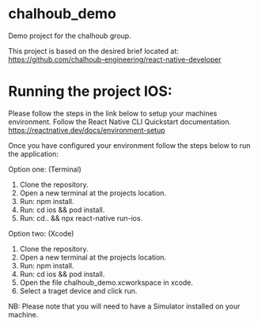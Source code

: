 # chalhoub_demo
Demo project for the chalhoub group.

This project is based on the desired brief located at: https://github.com/chalhoub-engineering/react-native-developer

# Running the project IOS: 

Please follow the steps in the link below to setup your machines environment. Follow the React Native CLI Quickstart documentation.
https://reactnative.dev/docs/environment-setup

Once you have configured your environment follow the steps below to run the application: 

Option one: (Terminal)

  1. Clone the repository. 
  2. Open a new terminal at the projects location.
  3. Run: npm install. 
  4. Run: cd ios && pod install. 
  5. Run: cd.. && npx react-native run-ios.

Option two: (Xcode)

  1. Clone the repository. 
  2. Open a new terminal at the projects location.
  3. Run: npm install. 
  4. Run: cd ios && pod install. 
  5. Open the file chalhoub_demo.xcworkspace in xcode.
  6. Select a traget device and click run.

NB: Please note that you will need to have a Simulator installed on your machine. 
